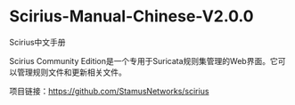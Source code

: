 # Scirius-Manual-Chinese-V2.0.0
Scirius中文手册

Scirius Community Edition是一个专用于Suricata规则集管理的Web界面。它可以管理规则文件和更新相关文件。

项目链接：https://github.com/StamusNetworks/scirius
